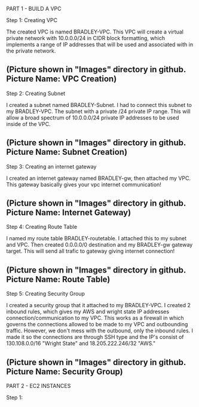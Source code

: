 PART 1 - BUILD A VPC

Step 1: Creating VPC

The created VPC is named BRADLEY-VPC. This VPC will create a virtual private network with 10.0.0.0/24 in CIDR block formatting,
which implements a range of IP addresses that will be used and associated with in the private network. 

(Picture shown in "Images" directory in github. Picture Name: VPC Creation) 
-----------------------------------------------------------------------------------------------------------------------------------------
Step 2: Creating Subnet

I created a subnet named BRADLEY-Subnet. I had to connect this subnet to my BRADLEY-VPC. The subnet with a private /24 private IP
range. This will allow a broad spectrum of 10.0.0.0/24 private IP addresses to be used inside of the VPC.

(Picture shown in "Images" directory in github. Picture Name: Subnet Creation) 
-----------------------------------------------------------------------------------------------------------------------------------------
Step 3: Creating an internet gateway

I created an internet gateway named BRADLEY-gw, then attached my VPC. This gateway basically gives your vpc internet communication!

(Picture shown in "Images" directory in github. Picture Name: Internet Gateway)
-----------------------------------------------------------------------------------------------------------------------------------------
Step 4: Creating Route Table

I named my route table BRADLEY-routetable. I attached this to my subnet and VPC. Then created 0.0.0.0/0 destination and my BRADLEY-gw 
gateway target. This will send all trafic to gateway giving internet connection!

(Picture shown in "Images" directory in github. Picture Name: Route Table)
-----------------------------------------------------------------------------------------------------------------------------------------
Step 5: Creating Security Group

I created a security group that it attached to my BRADLEY-VPC. I created 2 inbound rules, which gives my AWS and wright state IP 
addresses connection/communication to my VPC. This works as a firewall in which governs the connections allowed to be made to my VPC and outbounding traffic. However, we don't mess with the outbound, only the inbound rules. I made it so the connections are through SSH type 
and the IP's consist of 130.108.0.0/16 "Wright State" and 18.205.222.246/32 "AWS."

(Picture shown in "Images" directory in github. Picture Name: Security Group)
-----------------------------------------------------------------------------------------------------------------------------------------
PART 2 - EC2 INSTANCES

Step 1: 



